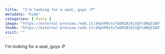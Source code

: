 ```yaml
---
title:  "I'm looking for a seat, guys :P"
metadate: "hide"
categories: [ Pussy ]
image: "https://external-preview.redd.it/3HyhP0vtvTwbMJB19jXgFtdNq51BdYFr1a0my5ozBhQ.jpg?auto=webp&s=99d8b037057cce12bfcc065aeb063154d4e1cbb6"
thumb: "https://external-preview.redd.it/3HyhP0vtvTwbMJB19jXgFtdNq51BdYFr1a0my5ozBhQ.jpg?width=1080&crop=smart&auto=webp&s=fdff35c44c13b25ee821867fd851caea590e7e73"
visit: ""
---
```

I'm looking for a seat, guys :P

